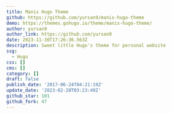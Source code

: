 ```yaml
---
title: Manis Hugo Theme
github: https://github.com/yursan9/manis-hugo-theme
demo: https://themes.gohugo.io/theme/manis-hugo-theme/
author: yursan9
author_link: https://github.com/yursan9
date: 2023-11-30T17:26:36.563Z
description: Sweet little Hugo's theme for personal website
ssg:
  - Hugo
css: []
cms: []
category: []
draft: false
publish_date: '2017-06-24T04:21:19Z'
update_date: '2023-02-28T03:23:49Z'
github_star: 101
github_fork: 47
---
```


